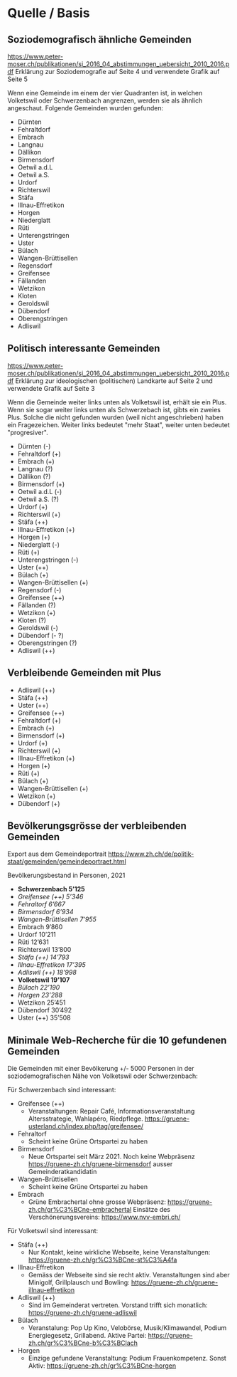 # Quelle / Basis

## Soziodemografisch ähnliche Gemeinden
https://www.peter-moser.ch/publikationen/si_2016_04_abstimmungen_uebersicht_2010_2016.pdf 
Erklärung zur Soziodemografie auf Seite 4 und verwendete Grafik auf Seite 5

Wenn eine Gemeinde im einem der vier Quadranten ist, in welchen Volketswil oder Schwerzenbach angrenzen, werden sie als ähnlich angeschaut. Folgende Gemeinden wurden gefunden:
- Dürnten
- Fehraltdorf
- Embrach
- Langnau
- Dällikon
- Birmensdorf
- Oetwil a.d.L
- Oetwil a.S.
- Urdorf
- Richterswil
- Stäfa
- Illnau-Effretikon
- Horgen
- Niederglatt
- Rüti
- Unterengstringen
- Uster 
- Bülach
- Wangen-Brüttisellen
- Regensdorf
- Greifensee
- Fällanden
- Wetzikon
- Kloten
- Geroldswil
- Dübendorf
- Oberengstringen
- Adliswil

## Politisch interessante Gemeinden
https://www.peter-moser.ch/publikationen/si_2016_04_abstimmungen_uebersicht_2010_2016.pdf 
Erklärung zur ideologischen (politischen) Landkarte auf Seite 2 und verwendete Grafik auf Seite 3

Wenn die Gemeinde weiter links unten als Volketswil ist, erhält sie ein Plus. Wenn sie sogar weiter links unten als Schwerzebach ist, gibts ein zweies Plus. Solche die nicht gefunden wurden (weil nicht angeschrieben) haben ein Fragezeichen. Weiter links bedeutet "mehr Staat", weiter unten bedeutet "progresiver".

- Dürnten (-)
- Fehraltdorf (+)
- Embrach (+)
- Langnau (?)
- Dällikon (?)
- Birmensdorf (+)
- Oetwil a.d.L (-)
- Oetwil a.S. (?)
- Urdorf (+)
- Richterswil (+)
- Stäfa (++)
- Illnau-Effretikon (+)
- Horgen (+)
- Niederglatt (-)
- Rüti (+)
- Unterengstringen (-)
- Uster (++)
- Bülach (+)
- Wangen-Brüttisellen (+)
- Regensdorf (-)
- Greifensee (++)
- Fällanden (?)
- Wetzikon (+)
- Kloten (?)
- Geroldswil (-)
- Dübendorf (- ?)
- Oberengstringen (?)
- Adliswil (++)

## Verbleibende Gemeinden mit Plus
- Adliswil (++)
- Stäfa (++)
- Uster (++)
- Greifensee (++)
- Fehraltdorf (+)
- Embrach (+)
- Birmensdorf (+)
- Urdorf (+)
- Richterswil (+)
- Illnau-Effretikon (+)
- Horgen (+)
- Rüti (+)
- Bülach (+)
- Wangen-Brüttisellen (+)
- Wetzikon (+)
- Dübendorf (+)

## Bevölkerungsgrösse der verbleibenden Gemeinden
Export aus dem Gemeindeportrait https://www.zh.ch/de/politik-staat/gemeinden/gemeindeportraet.html

Bevölkerungsbestand in Personen, 2021 

- **Schwerzenbach	5’125**
- _Greifensee (++)	5’346_
- _Fehraltorf	6’667_
- _Birmensdorf	6’934_
- _Wangen-Brüttisellen	7’955_
- Embrach	9’860
- Urdorf	10’211
- Rüti	12’631
- Richterswil	13’800
- _Stäfa (++)	14’793_
- _Illnau-Effretikon	17’395_
- _Adliswil (++)	18’998_
- **Volketswil	19’107**
- _Bülach	22’190_
- _Horgen	23’288_
- Wetzikon	25’451
- Dübendorf	30’492
- Uster (++)	35’508

## Minimale Web-Recherche für die 10 gefundenen Gemeinden
Die Gemeinden mit einer Bevölkerung +/- 5000 Personen in der soziodemografischen Nähe von Volketswil oder Schwerzenbach:

Für Schwerzenbach sind interessant:
- Greifensee (++)	
  -  Veranstaltungen: Repair Café, Informationsveranstaltung Altersstrategie, Wahlapéro, Riedpflege. https://gruene-usterland.ch/index.php/tag/greifensee/
- Fehraltorf	
  - Scheint keine Grüne Ortspartei zu haben 
- Birmensdorf	
  - Neue Ortspartei seit März 2021. Noch keine Webpräsenz https://gruene-zh.ch/gruene-birmensdorf ausser Gemeinderatkandidatin
- Wangen-Brüttisellen	
  -  Scheint keine Grüne Ortspartei zu haben
- Embrach	
  -  Grüne Embrachertal ohne grosse Webpräsenz: https://gruene-zh.ch/gr%C3%BCne-embrachertal Einsätze des Verschönerungsvereins: https://www.nvv-embri.ch/

Für Volketswil sind interessant:
- Stäfa (++)	
  - Nur Kontakt, keine wirkliche Webseite, keine Veranstaltungen: https://gruene-zh.ch/gr%C3%BCne-st%C3%A4fa
- Illnau-Effretikon	
  - Gemäss der Webseite sind sie recht aktiv. Veranstaltungen sind aber Minigolf, Grillplausch und Bowling: https://gruene-zh.ch/gruene-illnau-effretikon 
- Adliswil (++)	
  -  Sind im Gemeinderat vertreten. Vorstand trifft sich monatlich: https://gruene-zh.ch/gruene-adliswil
- Bülach
  -  Veranstalung: Pop Up Kino, Velobörse, Musik/Klimawandel, Podium Energiegesetz, Grillabend. Aktive Partei: https://gruene-zh.ch/gr%C3%BCne-b%C3%BClach
- Horgen
  - Einzige gefundene Veranstaltung: Podium Frauenkompetenz. Sonst Aktiv: https://gruene-zh.ch/gr%C3%BCne-horgen   
